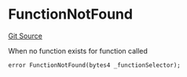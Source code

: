 # FunctionNotFound
[Git Source](https://github.com/thrackle-io/tron/blob/bcd51b65303028319f618c7ac3ded4f0d5f7d964/src/client/token/handler/diamond/HandlerDiamond.sol)

When no function exists for function called


```solidity
error FunctionNotFound(bytes4 _functionSelector);
```

